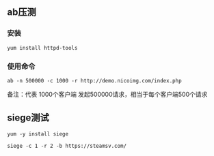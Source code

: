 ## ab压测

### 安装

```
yum install httpd-tools
```

### 使用命令

```
ab -n 500000 -c 1000 -r http://demo.nicoimg.com/index.php
```

备注：代表 1000个客户端 发起500000请求，相当于每个客户端500个请求


## siege测试

```
yum -y install siege
```

```
siege -c 1 -r 2 -b https://steamsv.com/
```
